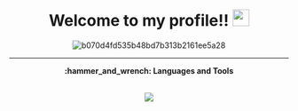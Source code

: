 <h1 align="center">
  Welcome to my profile!!
  <img src="https://projectpokemon.org/images/normal-sprite/pikachu.gif" width="30px"/>
</h1>

<div align="center">
  
![b070d4fd535b48bd7b313b2161ee5a28](https://github.com/user-attachments/assets/a77735ed-f55b-441c-89d5-c451f8d2b3ad)

  
</div>


---
<div align="center"><b>:hammer_and_wrench: Languages and Tools</b></div>
<br>


<p align="center">
  <a href="https://www.youtube.com/watch?v=dQw4w9WgXcQ">
    <img src="https://skillicons.dev/icons?i=python,pytorch,tensorflow,java,js,astro,react,tailwind,sass,c,cpp,arduino,mysql,azure,unity,godot,gamemakerstudio" />
  </a>
</p>
<!---
GabrielBoscoDeolindo/GabrielBoscoDeolindo is a ✨ special ✨ repository because its `README.md` (this file) appears on your GitHub profile.
You can click the Preview link to take a look at your changes.
--->
